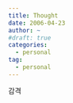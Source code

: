 ```yaml
---
title: Thought
date: 2006-04-23
author: ~
#draft: true
categories:
  - personal
tag:
  - personal
---
```




감격



 






